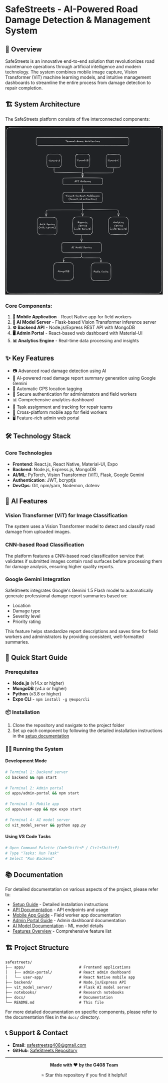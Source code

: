 # SafeStreets - AI-Powered Road Damage Detection & Management System

## 🌟 Overview

SafeStreets is an innovative end-to-end solution that revolutionizes road maintenance operations through artificial intelligence and modern technology. The system combines mobile image capture, Vision Transformer (ViT) machine learning models, and intuitive management dashboards to streamline the entire process from damage detection to repair completion.

## 🏗️ System Architecture

The SafeStreets platform consists of five interconnected components:

![System Architecture Diagram](./docs/architecture.png)

### Core Components:

1. **📱 Mobile Application** - React Native app for field workers
2. **🧠 AI Model Server** - Flask-based Vision Transformer inference server  
3. **⚙️ Backend API** - Node.js/Express REST API with MongoDB
4. **🖥️ Admin Portal** - React-based web dashboard with Material-UI
5. **📊 Analytics Engine** - Real-time data processing and insights

## ✨ Key Features

- 📷 Advanced road damage detection using AI
- 🤖 AI-powered road damage report summary generation using Google Gemini
- 📍 Automatic GPS location tagging
- 🔐 Secure authentication for administrators and field workers
- 📊 Comprehensive analytics dashboard
- 📝 Task assignment and tracking for repair teams
- 📱 Cross-platform mobile app for field workers
- 🖥️ Feature-rich admin web portal
## 🛠️ Technology Stack

### Core Technologies
- **Frontend**: React.js, React Native, Material-UI, Expo
- **Backend**: Node.js, Express.js, MongoDB
- **AI/ML**: PyTorch, Vision Transformer (ViT), Flask, Google Gemini
- **Authentication**: JWT, bcryptjs
- **DevOps**: Git, npm/yarn, Nodemon, dotenv

## 🤖 AI Features

### Vision Transformer (ViT) for Image Classification
The system uses a Vision Transformer model to detect and classify road damage from uploaded images.

### CNN-based Road Classification
The platform features a CNN-based road classification service that validates if submitted images contain road surfaces before processing them for damage analysis, ensuring higher quality reports.

### Google Gemini Integration
SafeStreets integrates Google's Gemini 1.5 Flash model to automatically generate professional damage report summaries based on:
- Location
- Damage type
- Severity level
- Priority rating

This feature helps standardize report descriptions and saves time for field workers and administrators by providing consistent, well-formatted summaries.

## 🚀 Quick Start Guide

### Prerequisites

- **Node.js** (v14.x or higher)
- **MongoDB** (v4.x or higher)
- **Python** (v3.8 or higher)
- **Expo CLI** - `npm install -g @expo/cli`

### 📦 Installation

1. Clone the repository and navigate to the project folder
2. Set up each component by following the detailed installation instructions in the [setup documentation](./docs/setup-guide.md)

### 🏃‍♂️ Running the System

#### Development Mode
```bash
# Terminal 1: Backend server
cd backend && npm start

# Terminal 2: Admin portal
cd apps/admin-portal && npm start

# Terminal 3: Mobile app
cd apps/user-app && npx expo start

# Terminal 4: AI model server
cd vit_model_server && python app.py
```

#### Using VS Code Tasks
```bash
# Open Command Palette (Cmd+Shift+P / Ctrl+Shift+P)
# Type "Tasks: Run Task"
# Select "Run Backend"
```

## 📚 Documentation

For detailed documentation on various aspects of the project, please refer to:

- [Setup Guide](./docs/setup-guide.md) - Detailed installation instructions
- [API Documentation](./docs/api-documentation.md) - API endpoints and usage
- [Mobile App Guide](./docs/mobile-app-guide.md) - Field worker app documentation
- [Admin Portal Guide](./docs/admin-portal-guide.md) - Admin dashboard documentation
- [AI Model Documentation](./docs/ai-model-documentation.md) - ML model details
- [Features Overview](./docs/features.md) - Comprehensive feature list


## 🏗️ Project Structure

```
safestreets/
├── apps/                        # Frontend applications
│   ├── admin-portal/            # React admin dashboard
│   └── user-app/                # React Native mobile app
├── backend/                     # Node.js/Express API
├── vit_model_server/            # Flask AI model server
├── notebooks/                   # Research notebooks
├── docs/                        # Documentation
└── README.md                    # This file
```

For more detailed documentation on specific components, please refer to the documentation files in the `docs/` directory.

## 📞 Support & Contact

- **Email**: safestreetsg408@gmail.com
- **GitHub**: [SafeStreets Repository](https://github.com/safestreets-g408/safestreets)

---

<div align="center">
  
  **Made with ❤️ by the G408 Team**
  
  ⭐ Star this repository if you find it helpful!
  
</div>
